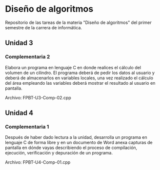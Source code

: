 # **Diseño de algoritmos**

Repositorio de las tareas de la materia "Diseño de algoritmos" del primer semestre de la carrera de informática.

##  Unidad 3

### Complementaria 2

Elabora un programa en lenguaje C en donde realices el cálculo del volumen de un cilindro. El programa deberá de pedir los datos al usuario y deberá de almacenarlos en variables locales, una vez realizado el cálculo del área empleando las variables deberá mostrar el resultado al usuario en pantalla.

Archivo: FPBT-U3-Comp-02.cpp

##  Unidad 4

### Complementaria 1

Después de haber dado lectura a la unidad, desarrolla un programa en lenguaje C de forma libre y en un documento de Word anexa capturas de pantalla en dónde vayas describiendo el proceso de compilación, ejecución, verificación y depuración de un programa.

Archivo: FPBT-U4-Comp-01.cpp
